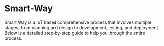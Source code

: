 # Smart-Way
 Smart Way  is a IoT based comprehensive process that involves multiple stages, from planning and design to development, testing, and deployment. Below is a detailed step-by-step guide to help you through the entire process.
